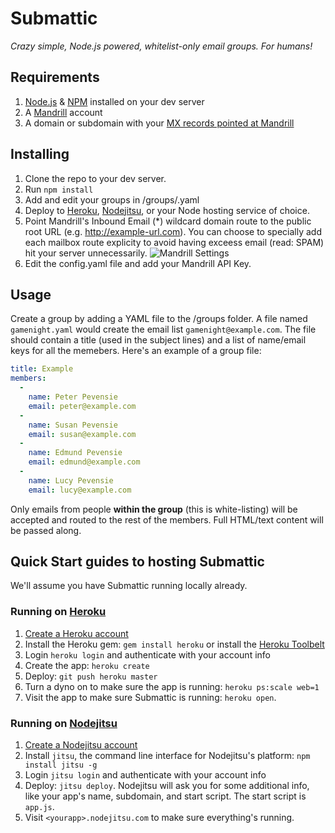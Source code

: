 Submattic
=========

*Crazy simple, Node.js powered, whitelist-only email groups. For humans!*

## Requirements

1. [Node.js](http://nodejs.com) & [NPM](http://npmjs.com) installed on your dev server
2. A [Mandrill](http://mandrill.com) account
3. A domain or subdomain with your [MX records pointed at Mandrill](http://help.mandrill.com/entries/21699367-Overview)

## Installing

1. Clone the repo to your dev server.
2. Run `npm install`
3. Add and edit your groups in /groups/<name of your group>.yaml
4. Deploy to [Heroku](http://heroku.com), [Nodejitsu](http://nodejitsu.com), or your Node hosting service of choice.
5. Point Mandrill's Inbound Email (*) wildcard domain route to the public root URL (e.g. http://example-url.com). You can choose to specially add each mailbox route explicity to avoid having exceess email (read: SPAM) hit your server unnecessarily. ![Mandrill Settings](http://f.cl.ly/items/1k3z3L2r0m3C091J0J0I/mandrill-screenshot.png)
6. Edit the config.yaml file and add your Mandrill API Key.

## Usage
Create a group by adding a YAML file to the /groups folder. A file named `gamenight.yaml` would create the email list `gamenight@example.com`. The file should contain a title (used in the subject lines) and a list of name/email keys for all the memebers. Here's an example of a group file:

```yaml
title: Example
members:
  -
    name: Peter Pevensie
    email: peter@example.com
  -
    name: Susan Pevensie
    email: susan@example.com
  -
    name: Edmund Pevensie
    email: edmund@example.com
  -
    name: Lucy Pevensie
    email: lucy@example.com
```

Only emails from people **within the group** (this is white-listing) will be accepted and routed to the rest of the members. Full HTML/text content will be passed along.

## Quick Start guides to hosting Submattic

We'll assume you have Submattic running locally already.

### Running on [Heroku](http://heroku)

1. [Create a Heroku account](https://api.heroku.com/signup/devcenter)
2. Install the Heroku gem: `gem install heroku` or install the [Heroku Toolbelt](https://toolbelt.heroku.com/)
3. Login `heroku login` and authenticate with your account info
4. Create the app: `heroku create`
5. Deploy: `git push heroku master`
6. Turn a dyno on to make sure the app is running: `heroku ps:scale web=1`
7. Visit the app to make sure Submattic is running: `heroku open`.

### Running on [Nodejitsu](http://nodejitsu.com)

1. [Create a Nodejitsu account](https://www.nodejitsu.com/signup)
2. Install `jitsu`, the command line interface for Nodejitsu's platform: `npm install jitsu -g`
3. Login `jitsu login` and authenticate with your account info
4. Deploy: `jitsu deploy`. Nodejitsu will ask you for some additional info, like your app's name, subdomain, and start script. The start script is `app.js`.
5. Visit `<yourapp>.nodejitsu.com` to make sure everything's running.